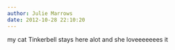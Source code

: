 ```yaml
---
author: Julie Marrows
date: 2012-10-28 22:10:20
---
```

my cat Tinkerbell stays here alot and she loveeeeeees it

